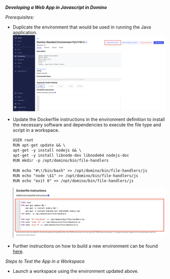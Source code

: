 ***Developing a Web App in Javascript in Domino***

*Prerequisites:*

- Duplicate the environment that would be used in running the Java application.
 ![Duplicate_environment](images/duplicate_environment.png)

- Update the Dockerfile instructions in the environment definition to install the necessary software and dependencies to execute the file type and script in a workspace.

    ````
    USER root
    RUN apt-get update && \
    apt-get -y install nodejs && \
    apt-get -y install libnode-dev libnode64 nodejs-doc
    RUN mkdir -p /opt/domino/bin/file-handlers
    
    RUN echo "#\!/bin/bash" >> /opt/domino/bin/file-handlers/js
    RUN echo "node \$1" >> /opt/domino/bin/file-handlers/js
    RUN echo "exit 0" >> /opt/domino/bin/file-handlers/js
    ````
  ![dockerfile_definition](images/dockerfile_instructions.png)

- Further instructions on how to build a new environment can be found [here](https://docs.dominodatalab.com/en/5.11/user_guide/5dd2c1/edit-environment-definition/).

*Steps to Test the App in a Workspace*

-  Launch a workspace using the environment updated above.
